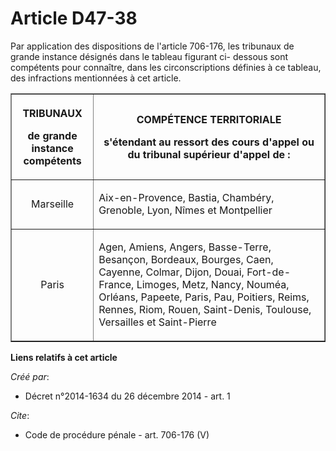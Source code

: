 # Article D47-38

Par application des dispositions de l'article 706-176, les tribunaux de grande instance désignés dans le tableau figurant ci-
dessous sont compétents pour connaître, dans les circonscriptions définies à ce tableau, des infractions mentionnées à cet
article. 

<table border="1">
  <tbody>
    <tr>
      <th>

TRIBUNAUX 

de grande instance compétents 

</th>
      <th>

COMPÉTENCE TERRITORIALE 

s'étendant au ressort des cours d'appel ou du tribunal supérieur d'appel de : 

</th>
    </tr>
    <tr>
      <td valign="middle" align="center">

Marseille 

</td>
      <td>

Aix-en-Provence, Bastia, Chambéry, Grenoble, Lyon, Nîmes et Montpellier 

</td>
    </tr>
    <tr>
      <td align="center" valign="middle">

Paris 

</td>
      <td>

Agen, Amiens, Angers, Basse-Terre, Besançon, Bordeaux, Bourges, Caen, Cayenne, Colmar, Dijon, Douai, Fort-de-France, Limoges,
Metz, Nancy, Nouméa, Orléans, Papeete, Paris, Pau, Poitiers, Reims, Rennes, Riom, Rouen, Saint-Denis, Toulouse, Versailles et
Saint-Pierre

</td>
    </tr>
  </tbody>
</table>

**Liens relatifs à cet article**

_Créé par_:

  - Décret n°2014-1634 du 26 décembre 2014 - art. 1

_Cite_:

  - Code de procédure pénale - art. 706-176 (V)
